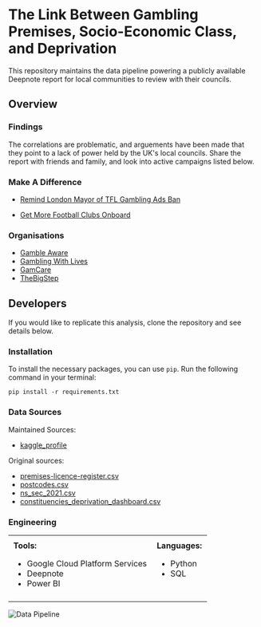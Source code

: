 # The Link Between Gambling Premises, Socio-Economic Class, and Deprivation
This repository maintains the data pipeline powering a publicly available Deepnote report for local communities to review with their councils.

## Overview 

### Findings
The correlations are problematic, and arguements have been made that they point to a lack of power held by the UK's local councils. Share the report with friends and family, and look into active campaigns listed below.

### Make A Difference
* [Remind London Mayor of TFL Gambling Ads Ban](https://you.38degrees.org.uk/petitions/stop-bombarding-us-with-gambling-ads-on-public-transport)
+ [Get More Football Clubs Onboard](https://www.change.org/p/end-gambling-advertising-and-sponsorship-in-football)

### Organisations
* [Gamble Aware](https://www.gambleaware.org/what-we-do/what-we-fund/funded-programmes-and-commissioning/)
* [Gambling With Lives](https://www.gamblingwithlives.org/)
* [GamCare](https://www.gamcare.org.uk/)
* [TheBigStep](https://www.the-bigstep.com/)

## Developers
If you would like to replicate this analysis, clone the repository and see details below.

### Installation
To install the necessary packages, you can use `pip`. Run the following command in your terminal:

```pip install -r requirements.txt```

### Data Sources

Maintained Sources:
* [kaggle_profile](https://www.kaggle.com/nathanhg/datasets) 

Original sources:
  * [premises-licence-register.csv](https://www.gamblingcommission.gov.uk/public-register/premises/download)
  * [postcodes.csv](https://www.doogal.co.uk/ElectoralConstituencies)
  * [ns_sec_2021.csv](https://commonslibrary.parliament.uk/constituency-data-educational-qualifications-2021-census/)
  * [constituencies_deprivation_dashboard.csv](https://commonslibrary.parliament.uk/constituency-data-indices-of-deprivation/)

### Engineering

<table style="border-collapse: collapse; width: 100%;">
  <tr>
    <td style="padding: 10px; vertical-align: top;">
      <strong>Tools:</strong>
      <ul>
        <li>Google Cloud Platform Services</li>
        <li>Deepnote</li>
        <li>Power BI</li>
      </ul>
    </td>
    <td style="padding: 10px; vertical-align: top;">
      <strong>Languages:</strong>
      <ul>
        <li>Python</li>
        <li>SQL</li>
      </ul>
    </td>
  </tr>
</table>

![Data Pipeline](https://github.com/NathanHGayle/gambling_premises_uk/blob/master/diagrams/pipeline_diagram.png)